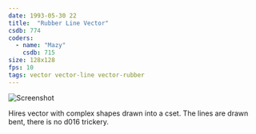 ```yaml
---
date: 1993-05-30 22
title:  "Rubber Line Vector"
csdb: 774
coders:
  - name: "Mazy"
    csdb: 715
size: 128x128
fps: 10
tags: vector vector-line vector-rubber
---
```

![Screenshot](/c64wrd/noice/imse-vimse-get/rubber-vector.png)

Hires vector with complex shapes drawn into a cset. The lines are drawn bent, there is no d016 trickery.

<!--more-->
